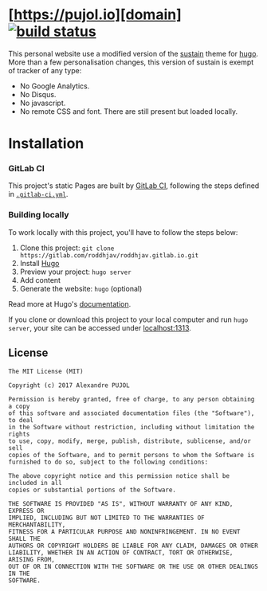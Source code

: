 # [https://pujol.io][domain] [![build status][build-status]][build-url]

This personal website use a modified version of the [sustain][sustain-hugo]
theme for [hugo][hugo]. More than a few personalisation changes, this version of
sustain is exempt of tracker of any type:

* No Google Analytics.
* No Disqus.
* No javascript.
* No remote CSS and font. There are still present but loaded locally.

# Installation

### GitLab CI

This project's static Pages are built by [GitLab CI](https://about.gitlab.com/gitlab-ci/),
following the steps defined in [`.gitlab-ci.yml`](.gitlab-ci.yml).

### Building locally

To work locally with this project, you'll have to follow the steps below:

1. Clone this project: `git clone https://gitlab.com/roddhjav/roddhjav.gitlab.io.git`
1. Install [Hugo][hugo]
1. Preview your project: `hugo server`
1. Add content
1. Generate the website: `hugo` (optional)

Read more at Hugo's [documentation](https://gohugo.io/overview/introduction/).

If you clone or download this project to your local computer and run `hugo server`,
your site can be accessed under [localhost:1313][local].



## License

    The MIT License (MIT)

    Copyright (c) 2017 Alexandre PUJOL

    Permission is hereby granted, free of charge, to any person obtaining a copy
    of this software and associated documentation files (the "Software"), to deal
    in the Software without restriction, including without limitation the rights
    to use, copy, modify, merge, publish, distribute, sublicense, and/or sell
    copies of the Software, and to permit persons to whom the Software is
    furnished to do so, subject to the following conditions:

    The above copyright notice and this permission notice shall be included in all
    copies or substantial portions of the Software.

    THE SOFTWARE IS PROVIDED "AS IS", WITHOUT WARRANTY OF ANY KIND, EXPRESS OR
    IMPLIED, INCLUDING BUT NOT LIMITED TO THE WARRANTIES OF MERCHANTABILITY,
    FITNESS FOR A PARTICULAR PURPOSE AND NONINFRINGEMENT. IN NO EVENT SHALL THE
    AUTHORS OR COPYRIGHT HOLDERS BE LIABLE FOR ANY CLAIM, DAMAGES OR OTHER
    LIABILITY, WHETHER IN AN ACTION OF CONTRACT, TORT OR OTHERWISE, ARISING FROM,
    OUT OF OR IN CONNECTION WITH THE SOFTWARE OR THE USE OR OTHER DEALINGS IN THE
    SOFTWARE.

[domain]: https://pujol.io
[build-status]: https://gitlab.com/roddhjav/roddhjav.gitlab.io/badges/master/build.svg
[build-url]: https://gitlab.com/roddhjav/roddhjav.gitlab.io/commits/master
[hugo]: https://gohugo.io/
[sustain-hugo]: https://github.com/nurlansu/hugo-sustain
[local]: http://localhost:1313/
